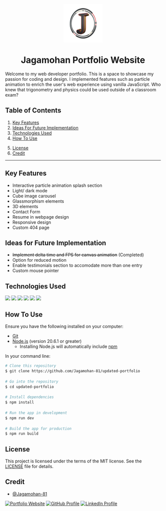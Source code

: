 <p align="center">
<a href="https://edpark.space/" target="_blank"><img align="center" src="public/jagamohan.png" height="125" /></a>
</p>

<h1 align="center">Jagamohan Portfolio Website</h1>
Welcome to my web developer portfolio. This is a space to showcase my passion for coding and design. I implemented features such as particle animation to enrich the user's web experience using vanilla JavaScript. Who knew that trigonometry and physics could be used outside of a classroom exam?

## Table of Contents

1. <a href="#key-features">Key Features</a>
2. <a href="#ideas-for-future-implementation">Ideas For Future Implementation</a>
3. <a href="#technologies-used">Technologies Used</a>
4. <a href="#how-to-use">How To Use</a>
<!-- 5. <a href="#support">Support</a> -->
5. <a href="#license">License</a>
6. <a href="#credit">Credit</a>

---

## Key Features

- Interactive particle animation splash section
- Light/ dark mode
- Cube image carousel
- Glassmorphism elements
- 3D elements
- Contact Form
- Resume in webpage design
- Responsive design
- Custom 404 page

<!-- ![Particle animation section of my portfolio](public/assets/portfolio-preview.gif) -->

## Ideas for Future Implementation

- ~~Implement delta time and FPS for canvas animation~~ (Completed)
- Option for reduced motion
- Enable testimonials section to accomodate more than one entry
- Custom mouse pointer

## Technologies Used

![](https://img.shields.io/badge/React-334E68?style=plastic&logo=react&logoColor=D9E8FF&labelColor=061178) ![](https://img.shields.io/badge/Vite-334E68?style=plastic&logo=vite&logoColor=D9E8FF&labelColor=061178) ![](https://img.shields.io/badge/HTML-334E68?style=plastic&logo=html5&logoColor=D9E8FF&labelColor=061178) ![](https://img.shields.io/badge/CSS-334E68?style=plastic&logo=css3&logoColor=D9E8FF&labelColor=061178) ![](https://img.shields.io/badge/Tailwind_CSS-334E68?style=plastic&logo=tailwindcss&logoColor=D9E8FF&labelColor=061178) ![](https://img.shields.io/badge/JavaScript-334E68?style=plastic&logo=javascript&logoColor=D9E8FF&labelColor=061178)

## How To Use

Ensure you have the following installed on your computer:

- [Git](https://git-scm.com)
- [Node.js](https://nodejs.org/en/download/) (version 20.6.1 or greater)
  - Installing Node.js will automatically include [npm](http://npmjs.com)

In your command line:

```bash
# Clone this repository
$ git clone https://github.com/Jagamohan-81/updated-portfolio

# Go into the repository
$ cd updated-portfolio

# Install dependencies
$ npm install

# Run the app in development
$ npm run dev

# Build the app for production
$ npm run build
```

<!-- ## Support
<a href="https://www.buymeacoffee.com/edpark" target="_blank"><img src="https://cdn.buymeacoffee.com/buttons/v2/arial-blue.png" alt="Buy Me A Coffee" style="height: 50px !important;width: 181px !important;" ></a> -->

## License

This project is licensed under the terms of the MIT license. See the [LICENSE](./LICENSE) file for details.

## Credit

- [@Jagamohan-81](https://github.com/Jagamohan-81)

[![Portfolio Website](https://img.shields.io/badge/Portfolio-Website-061178?style=plastic&logoColor=D9E8FF&labelColor=061178)](https://jagamohan-panda.vercel.app/)
[![GitHub Profile](https://img.shields.io/badge/GitHub-Profile-061178?style=plastic&logo=github&logoColor=D9E8FF&labelColor=061178)](https://github.com/Jagamohan-81)
[![LinkedIn Profile](https://img.shields.io/badge/LinkedIn-Profile-061178?style=plastic&logo=linkedin&logoColor=D9E8FF&labelColor=061178)](https://www.linkedin.com/in/jagamohan-panda/)
